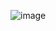 
![image](https://user-images.githubusercontent.com/43013718/160662481-cb8c486a-e056-4728-b80d-c6b5b18e1cd0.png)
